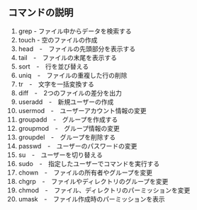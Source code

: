## コマンドの説明

1. grep - ファイル中からデータを検索する
1. touch - 空のファイルの作成
1. head　-　ファイルの先頭部分を表示する
1. tail　-　ファイルの末尾を表示する
1. sort　-　行を並び替える
1. uniq　-　ファイルの重複した行の削除
1. tr　-　文字を一括変換する
1. diff　-　2つのファイルの差分を出力
1. useradd　-　新規ユーザーの作成
1. usermod　-　ユーザーアカウント情報の変更
1. groupadd　-　グループを作成する
1. groupmod　-　グループ情報の変更
1. groupdel　-　グループを削除する
1. passwd　-　ユーザーのパスワードの変更
1. su　-　ユーザーを切り替える
1. sudo　-　指定したユーザーでコマンドを実行する
1. chown　-　ファイルの所有者やグループを変更
1. chgrp　-　ファイルやディレクトリのグループを変更
1. chmod　-　ファイル、ディレクトリのパーミッションを変更
1. umask　-　ファイル作成時のパーミッションを表示
